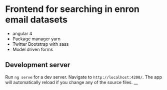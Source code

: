 # Frontend for searching in enron email datasets

* angular 4
* Package manager  yarn
* Twitter Bootstrap with sass
* Model driven forms

## Development server

Run `ng serve` for a dev server. Navigate to `http://localhost:4200/`. The app will automatically reload if you change any of the source files.
__
